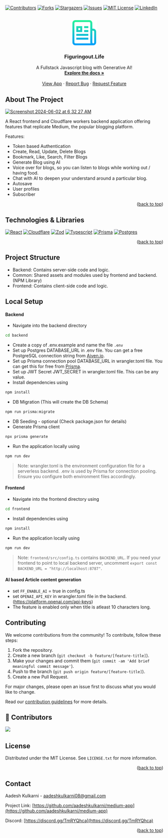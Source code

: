 <a name="readme-top"></a>
<!-- PROJECT SHIELDS -->
<!--
*** See the bottom of this document for the declaration of the reference variables
*** for contributors-url, forks-url, etc. This is an optional, concise syntax you may use.
*** https://www.markdownguide.org/basic-syntax/#reference-style-links
-->
[![Contributors][contributors-shield]][contributors-url]
[![Forks][forks-shield]][forks-url]
[![Stargazers][stars-shield]][stars-url]
[![Issues][issues-shield]][issues-url]
[![MIT License][license-shield]][license-url]
[![LinkedIn][linkedin-shield]][linkedin-url]


<!-- PROJECT LOGO -->
<br />
<div align="center">
  <a href="https://github.com/aadeshkulkarni/medium-app">
    <img src="frontend/public/logo.png" alt="Logo" width="80" height="80">
  </a>

  <h3 align="center">Figuringout.Life</h3>

  <p align="center">
    A Fullstack Javascript blog with Generative AI!
    <br />
    <a href="https://github.com/aadeshkulkarni/medium-app"><strong>Explore the docs »</strong></a>
    <br />
    <br />
    <a href="https://figuringout.life">View App</a>
    ·
    <a href="https://github.com/aadeshkulkarni/medium-app/issues/new?labels=bug&template=bug-report---.md">Report Bug</a>
    ·
    <a href="https://github.com/aadeshkulkarni/medium-app/issues/new?labels=enhancement&template=feature-request---.md">Request Feature</a>
  </p>
</div>

<!-- ABOUT THE PROJECT -->
## About The Project

[![Screenshot 2024-06-02 at 6 32 27 AM](https://ucarecdn.com/bb958f8f-63b3-4209-a1c4-c5a21ceed7af/cover.jpeg)](https://figuringout.life)

A React frontend and Cloudflare workers backend application offering features that replicate Medium, the popular blogging platform. 

Features:
* Token based Authentication
* Create, Read, Update, Delete Blogs
* Bookmark, Like, Search, Filter Blogs
* Generate Blog using AI
* Voice over for blogs, so you can listen to blogs while working out / having food.
* Chat with AI to deepen your understand around a particular blog.
* Autosave
* User profiles
* Subscriber


<p align="right">(<a href="#readme-top">back to top</a>)</p>

## Technologies & Libraries

[![React][React.js]][React-url]
[![Cloudflare][CloudflareWorkers]][cloudflare-url]
[![Zod][Zod.js]][zod-url]
[![Typescript][Typescript.js]][typescript-url]
[![Prisma][Prisma]][prisma-url]
[![Postgres][PostgresDB]][postgres-url]

<p align="right">(<a href="#readme-top">back to top</a>)</p>

## Project Structure

- Backend: Contains server-side code and logic.
- Common: Shared assets and modules used by frontend and backend. (NPM Library)
- Frontend: Contains client-side code and logic.


## Local Setup

#### Backend

- Navigate into the backend directory 
```bash
cd backend
```
- Create a copy of .env.example and name the file `.env`
- Set up Postgres DATABASE_URL in .env file. You can get a free PostgreSQL connection string from [Aiven.io](https://aiven.io/).
- Set up Prisma connection pool DATABASE_URL in wrangler.toml file. You can get this for free from [Prisma](https://www.prisma.io/data-platform/accelerate).
- Set up JWT Secret JWT_SECRET in wrangler.toml file. This can be any value.
- Install dependencies using 
```bash 
npm install
```
- DB Migration (This will create the DB Schema)
```bash
npm run prisma:migrate
```
- DB Seeding - optional (Check package.json for details)
- Generate Prisma client
```bash
npx prisma generate
```
- Run the application locally using 
```bash
npm run dev
```

> Note: wrangler.toml is the environment configuration file for a serverless backend. .env is used by Prisma for connection pooling. Ensure you configure both environment files accordingly.

#### Frontend

- Navigate into the frontend directory using 
```bash
cd frontend
```
- Install dependencies using 
```bash
npm install
```
- Run the application locally using 
```bash
npm run dev
```

> Note: `frontend/src/config.ts` contains `BACKEND_URL`. If you need your frontend to point to local backend server, uncomment `export const BACKEND_URL = "http://localhost:8787"`. 

#### AI based Article content generation

- set `FF_ENABLE_AI` = true in config.ts
- set `OPENAI_API_KEY` in wrangler.toml file in the backend. (https://platform.openai.com/api-keys)
- The feature is enabled only when title is atleast 10 characters long.


## Contributing

We welcome contributions from the community! To contribute, follow these steps:

1. Fork the repository.
2. Create a new branch (`git checkout -b feature/[feature-title]`).
3. Make your changes and commit them (`git commit -am 'Add brief meaningful commit message'`).
4. Push to the branch (`git push origin feature/[feature-title]`).
5. Create a new Pull Request.

For major changes, please open an issue first to discuss what you would like to change.

Read our [contribution guidelines](./CONTRIBUTING.md) for more details.

## 🤝 Contributors

<a href="https://github.com/aadeshkulkarni/medium-app/graphs/contributors">
  <img src="https://contrib.rocks/image?repo=aadeshkulkarni/medium-app" />
</a>

<!-- LICENSE -->
## License

Distributed under the MIT License. See `LICENSE.txt` for more information.

<p align="right">(<a href="#readme-top">back to top</a>)</p>


<!-- CONTACT -->
## Contact

Aadesh Kulkarni - aadeshkulkarni08@gmail.com

Project Link: [https://github.com/aadeshkulkarni/medium-app](https://github.com/aadeshkulkarni/medium-app)

Discord: [https://discord.gg/TmRYQhca](https://discord.gg/TmRYQhca)

<p align="right">(<a href="#readme-top">back to top</a>)</p>

<!-- MARKDOWN LINKS & IMAGES -->
<!-- https://www.markdownguide.org/basic-syntax/#reference-style-links -->
[contributors-shield]: https://img.shields.io/github/contributors/aadeshkulkarni/medium-app.svg?style=for-the-badge
[contributors-url]: https://github.com/aadeshkulkarni/medium-app/graphs/contributors
[forks-shield]: https://img.shields.io/github/forks/aadeshkulkarni/medium-app.svg?style=for-the-badge
[forks-url]: https://github.com/aadeshkulkarni/medium-app/network/members
[stars-shield]: https://img.shields.io/github/stars/aadeshkulkarni/medium-app.svg?style=for-the-badge
[stars-url]: https://github.com/aadeshkulkarni/medium-app/stargazers
[issues-shield]: https://img.shields.io/github/issues/aadeshkulkarni/medium-app.svg?style=for-the-badge
[issues-url]: https://github.com/aadeshkulkarni/medium-app/issues
[license-shield]: https://img.shields.io/github/license/aadeshkulkarni/medium-app.svg?style=for-the-badge
[license-url]: https://github.com/aadeshkulkarni/medium-app/blob/master/LICENSE.txt
[linkedin-shield]: https://img.shields.io/badge/-LinkedIn-black.svg?style=for-the-badge&logo=linkedin&colorB=555
[linkedin-url]: https://linkedin.com/in/aadeshkulkarni

[React.js]: https://img.shields.io/badge/React-20232A?style=for-the-badge&logo=react&logoColor=61DAFB
[React-url]: https://reactjs.org/
[CloudflareWorkers]: https://img.shields.io/badge/Cloudflare-F38020?style=for-the-badge&logo=Cloudflare&logoColor=white
[cloudflare-url]: https://workers.cloudflare.com/
[Zod.js]: https://img.shields.io/badge/-Zod-3E67B1?style=for-the-badge&logo=zod&logoColor=white
[zod-url]: https://zod.dev
[Typescript.js]: https://shields.io/badge/TypeScript-3178C6?logo=TypeScript&logoColor=FFF&style=for-the-badge
[typescript-url]: https://www.typescriptlang.org/
[Prisma]: https://img.shields.io/badge/Prisma-3982CE?style=for-the-badge&logo=Prisma&logoColor=white
[prisma-url]: https://www.prisma.io/
[PostgresDB]: https://img.shields.io/badge/postgresql-4169e1?style=for-the-badge&logo=postgresql&logoColor=white
[postgres-url]: https://www.postgresql.org/




